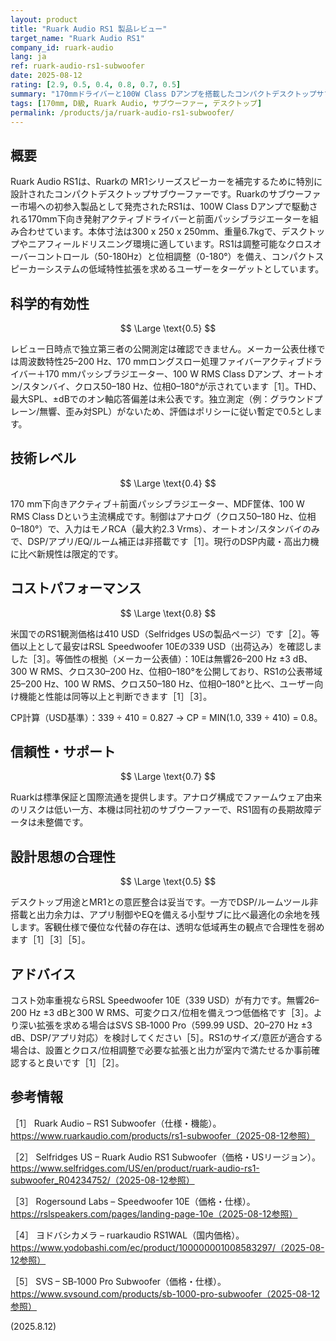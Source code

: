 ```yaml
---
layout: product
title: "Ruark Audio RS1 製品レビュー"
target_name: "Ruark Audio RS1"
company_id: ruark-audio
lang: ja
ref: ruark-audio-rs1-subwoofer
date: 2025-08-12
rating: [2.9, 0.5, 0.4, 0.8, 0.7, 0.5]
summary: "170mmドライバーと100W Class Dアンプを搭載したコンパクトデスクトップサブウーファー。MR1との組み合わせを想定。国内実売は83,600円、米国では410 USDが観測価格"
tags: [170mm, D級, Ruark Audio, サブウーファー, デスクトップ]
permalink: /products/ja/ruark-audio-rs1-subwoofer/
---
```

## 概要

Ruark Audio RS1は、Ruarkの MR1シリーズスピーカーを補完するために特別に設計されたコンパクトデスクトップサブウーファーです。Ruarkのサブウーファー市場への初参入製品として発売されたRS1は、100W Class Dアンプで駆動される170mm下向き発射アクティブドライバーと前面パッシブラジエーターを組み合わせています。本体寸法は300 x 250 x 250mm、重量6.7kgで、デスクトップやニアフィールドリスニング環境に適しています。RS1は調整可能なクロスオーバーコントロール（50-180Hz）と位相調整（0-180°）を備え、コンパクトスピーカーシステムの低域特性拡張を求めるユーザーをターゲットとしています。

## 科学的有効性

$$ \Large \text{0.5} $$

レビュー日時点で独立第三者の公開測定は確認できません。メーカー公表仕様では周波数特性25–200 Hz、170 mmロングスロー処理ファイバーアクティブドライバー＋170 mmパッシブラジエーター、100 W RMS Class Dアンプ、オートオン/スタンバイ、クロス50–180 Hz、位相0–180°が示されています［1］。THD、最大SPL、±dBでのオン軸応答偏差は未公表です。独立測定（例：グラウンドプレーン/無響、歪み対SPL）がないため、評価はポリシーに従い暫定で0.5とします。

## 技術レベル

$$ \Large \text{0.4} $$

170 mm下向きアクティブ＋前面パッシブラジエーター、MDF筐体、100 W RMS Class Dという主流構成です。制御はアナログ（クロス50–180 Hz、位相0–180°）で、入力はモノRCA（最大約2.3 Vrms）、オートオン/スタンバイのみで、DSP/アプリ/EQ/ルーム補正は非搭載です［1］。現行のDSP内蔵・高出力機に比べ新規性は限定的です。

## コストパフォーマンス

$$ \Large \text{0.8} $$

米国でのRS1観測価格は410 USD（Selfridges USの製品ページ）です［2］。等価以上として最安はRSL Speedwoofer 10Eの339 USD（出荷込み）を確認しました［3］。等価性の根拠（メーカー公表値）：10Eは無響26–200 Hz ±3 dB、300 W RMS、クロス30–200 Hz、位相0–180°を公開しており、RS1の公表帯域25–200 Hz、100 W RMS、クロス50–180 Hz、位相0–180°と比べ、ユーザー向け機能と性能は同等以上と判断できます［1］［3］。

CP計算（USD基準）：339 ÷ 410 = 0.827 → CP = MIN(1.0, 339 ÷ 410) = 0.8。

## 信頼性・サポート

$$ \Large \text{0.7} $$

Ruarkは標準保証と国際流通を提供します。アナログ構成でファームウェア由来のリスクは低い一方、本機は同社初のサブウーファーで、RS1固有の長期故障データは未整備です。

## 設計思想の合理性

$$ \Large \text{0.5} $$

デスクトップ用途とMR1との意匠整合は妥当です。一方でDSP/ルームツール非搭載と出力余力は、アプリ制御やEQを備える小型サブに比べ最適化の余地を残します。客観仕様で優位な代替の存在は、透明な低域再生の観点で合理性を弱めます［1］［3］［5］。

## アドバイス

コスト効率重視ならRSL Speedwoofer 10E（339 USD）が有力です。無響26–200 Hz ±3 dBと300 W RMS、可変クロス/位相を備えつつ低価格です［3］。より深い拡張を求める場合はSVS SB‑1000 Pro（599.99 USD、20–270 Hz ±3 dB、DSP/アプリ対応）を検討してください［5］。RS1のサイズ/意匠が適合する場合は、設置とクロス/位相調整で必要な拡張と出力が室内で満たせるか事前確認すると良いです［1］［2］。

## 参考情報

［1］ Ruark Audio – RS1 Subwoofer（仕様・機能）。https://www.ruarkaudio.com/products/rs1-subwoofer（2025-08-12参照）

［2］ Selfridges US – Ruark Audio RS1 Subwoofer（価格・USリージョン）。https://www.selfridges.com/US/en/product/ruark-audio-rs1-subwoofer_R04234752/（2025-08-12参照）

［3］ Rogersound Labs – Speedwoofer 10E（価格・仕様）。https://rslspeakers.com/pages/landing-page-10e（2025-08-12参照）

［4］ ヨドバシカメラ – ruarkaudio RS1WAL（国内価格）。https://www.yodobashi.com/ec/product/100000001008583297/（2025-08-12参照）

［5］ SVS – SB‑1000 Pro Subwoofer（価格・仕様）。https://www.svsound.com/products/sb-1000-pro-subwoofer（2025-08-12参照）

(2025.8.12)